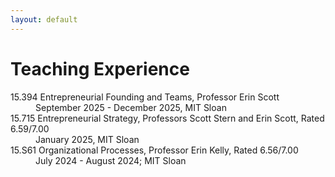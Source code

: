 ```yaml
---
layout: default
---
```


# Teaching Experience

<dl>
   <dt> 15.394 Entrepreneurial Founding and Teams, Professor Erin Scott </dt>
      <dd> September 2025 - December 2025, MIT Sloan </dd>
   <dt> 15.715 Entrepreneurial Strategy, Professors Scott Stern and Erin Scott, Rated 6.59/7.00 </dt>
      <dd> January 2025, MIT Sloan </dd>
   <dt> 15.S61 Organizational Processes, Professor Erin Kelly, Rated 6.56/7.00 </dt>
      <dd> July 2024 - August 2024; MIT Sloan </dd>
</dl>
